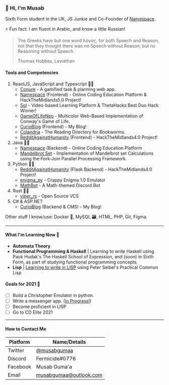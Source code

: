 ### :space_invader: Hi, I'm Musab 

Sixth Form student in the UK, JS Junkie and Co-Founder of [Namespace](https://nmspace.org).

⚡ Fun fact: I am fluent in Arabic, and know a little Russian!

> The Greeks have but one word λόγος, for both Speech and Reason; not that they thought there was no Speech without Reason; but no Reasoning without Speech.
> 
> Thomas Hobbes, Leviathan

#### Tools and Competencies
1. ReactJS, JavaScript and Typescript :technologist:
   * [Conure](https://www.conureapp.co.uk/) - A gamified task & planning web app.
   * [Namespace](https://nmspace.org) (Frontend) - Online Coding Education Platform & HackTheMidlands5.0 Project!
   * [Sol](https://learnwithsol.com) - Video-based Learning Platform & ThetaHacks Best Duo Hack Winner!
   * [GameOfLifeNeo](https://gameoflifeneo.co.uk/) - Multicolor Web-Based Implementation of Conway's Game of Life.
   * [CurioBlog](https://curioblog.co.uk) (Frontend) - My Blog!
   * [Colandria](https://github.com/mgsium/colandria) - The Reading Directory for Bookworms.
   * [RedditAgainstHumanity](https://github.com/JackRTolley/MamboViper) (Frontend) - HackTheMidlands4.0 Project!
1. Java :man_mechanic:
   * [Namespace](https://nmspace.org) (Backend) - Online Coding Education Platform
   * [Mandelbrot Set](https://github.com/mgsium/mandelbrot-vis) - Implementation of Mandelbrot set Calculations using the Fork-Join Parallel Processing Framework.
1. Python :man_student:
   * [RedditAgainstHumanity](https://github.com/JackRTolley/MamboViper) (Flask Backend) - HackTheMidlands4.0 Project!
   * [enigma_py](https://github.com/mgsium/_enigma) - Crappy Enigma 1.0 Emulator
   * [MathBot](https://github.com/mgsium/MathBot) - A Math-themed Discord Bot
1. Rust :scientist:
   * [viper_rs](https://github.com/mgsium/viper-rs) - Open Source VCS
1. C# & ASP.NET
   * [CurioBlog](https://curioblog.co.uk) (Backend & CMS) - My Blog!
  
Other stuff I know/use: Docker :whale:, MySQL :card_file_box:, HTML, PHP, Git, Figma.

<hr/>

#### What I'm Learning Now 🌱

* **Automata Theory**
* **Functional Programming & Haskell** | Learning to write Haskell using Pauk Hudak's The Haskell School of Expression, and (soon) in Sixth Form, as part of studying functional programming concepts.
* **Lisp** | [Learning to write in LISP](https://github.com/mgsium/lisplog) using Peter Seibel's Practical Common Lisp 

#### Goals for 2021 :triangular_flag_on_post:

- [ ] Build a Christopher Emulator in python.
- [ ] Write a messenger app. (<a href="https://github.com/mgsium/paroli" target="_blank">In Progress!</a>)
- [ ] Become proficient in LISP
- [ ] Go to CD Elite 2021

<hr/>

#### How to Contact Me

| Platform | Name/Details                                     |
|----------|--------------------------------------------------|
| Twitter  | [@musabgumaa](https://twitter.com/musabgumaa)    |
| Discord  | Fermicide#0776                                   |
| Facebook | Musab Guma'a                                     |
| Email    | musabgumaa@outlook.com                           |

<!--
**mgsium/mgsium** is a ✨ _special_ ✨ repository because its `README.md` (this file) appears on your GitHub profile.

Here are some ideas to get you started:

- 🔭 I’m currently working on ...
- 🌱 I’m currently learning ...
- 👯 I’m looking to collaborate on ...
- 🤔 I’m looking for help with ...
- 💬 Ask me about ...
- 📫 How to reach me: ...
- 😄 Pronouns: ...
- ⚡ Fun fact: ...
-->
